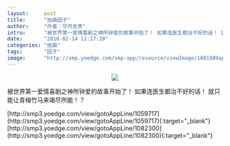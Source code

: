 ```yaml
---
layout:     post
title:      "扭曲因子"
author:     "作者：守月史贵"
intro:      "被世界第一爱情喜剧之神所钟爱的故事开始了！ 如果连医生都治不好的话！ 就只能让青梅竹马来竭尽所能！？"
date:       "2018-02-14 12:17:20"
categories: "扭曲"
tags:       "因子"
image:      "http://smp.yoedge.com/smp-app/resource/viewImage/1001989appline.png"
---
```

<div style="text-align: center">
<p><img src="http://smp.yoedge.com/smp-app/resource/viewImage/1001989appline.png"/></p>
</div>
<p class="post-meta">
<span>被世界第一爱情喜剧之神所钟爱的故事开始了！ 如果连医生都治不好的话！ 就只能让青梅竹马来竭尽所能！？</span>
</p>
[http://smp3.yoedge.com/view/gotoAppLine/1059717](http://smp3.yoedge.com/view/gotoAppLine/1059717){:target="_blank"}
[http://smp3.yoedge.com/view/gotoAppLine/1082300](http://smp3.yoedge.com/view/gotoAppLine/1082300){:target="_blank"}


